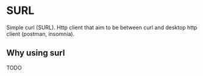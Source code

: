 # SURL

Simple curl (SURL). Http client that aim to be between curl and desktop http client (postman, insomnia).

## Why using surl
TODO
